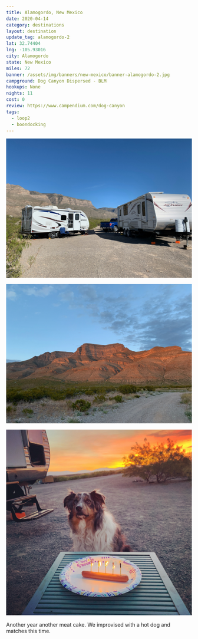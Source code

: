 ```yaml
---
title: Alamogordo, New Mexico
date: 2020-04-14
category: destinations
layout: destination
update_tag: alamogordo-2
lat: 32.74404
lng: -105.93016
city: Alamogordo
state: New Mexico
miles: 72
banner: /assets/img/banners/new-mexico/banner-alamogordo-2.jpg
campground: Dog Canyon Dispersed - BLM
hookups: None
nights: 11
cost: 0
review: https://www.campendium.com/dog-canyon
tags:
  - loop2
  - boondocking
---
```


![alamogordo 1](/assets/img/destinations/new-mexico/alamogordo-2/alamogordo-2-1.jpg)

![alamogordo 2](/assets/img/destinations/new-mexico/alamogordo-2/alamogordo-2-2.jpg)

![bookers meat cake](/assets/img/destinations/new-mexico/alamogordo-2/meat-cake.jpg)

<p class="text-center">
    Another year another meat cake. We improvised with a hot dog and matches this time.
</p>